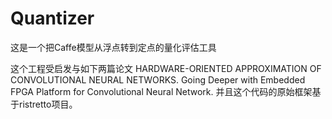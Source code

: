 # Quantizer
这是一个把Caffe模型从浮点转到定点的量化评估工具

这个工程受启发与如下两篇论文
HARDWARE-ORIENTED APPROXIMATION OF CONVOLUTIONAL NEURAL NETWORKS.
Going Deeper with Embedded FPGA Platform for Convolutional Neural Network.
并且这个代码的原始框架基于ristretto项目。
